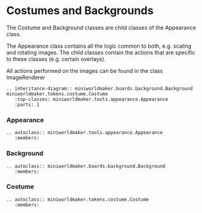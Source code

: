 Costumes and Backgrounds
======

The Costume and Background classes are child classes of the Appearance class.

The Appearance class contains all the logic common to both, e.g. scaling and rotating images. The child classes contain the actions that are specific to these classes (e.g. certain overlays).

All actions performed on the images can be found in the class ImageRenderer

```eval_rst
.. inheritance-diagram:: miniworldmaker.boards.background.Background miniworldmaker.tokens.costume.Costume
   :top-classes: miniworldmaker.tools.appearance.Appearance
   :parts: 1
```

### Appearance

```eval_rst
.. autoclass:: miniworldmaker.tools.appearance.Appearance
   :members:
```

### Background

```eval_rst
.. autoclass:: miniworldmaker.boards.background.Background
   :members:
```

### Costume

```eval_rst
.. autoclass:: miniworldmaker.tokens.costume.Costume
   :members:
```